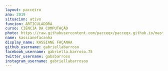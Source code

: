 ```yaml
---
layout: pacceiro
ano: 2019
situacion: ativo
funcion: ARTICULADORA
curso: CIÊNCIA DA COMPUTAÇÃO
photo: https://raw.githubusercontent.com/pacceqx/pacceqx.github.io/master/assets/pic/bolsistas/pacce (13).png
name: kassianefacanha
display_name: KASSIANE FAÇANHA
github_username: gabriellabarroso
facebook_username: gabriella.barroso.75
twitter_username: gabsbarroso
instagram_username: gabriellabarrosoo
---
```



